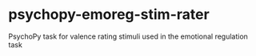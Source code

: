 # psychopy-emoreg-stim-rater
PsychoPy task for valence rating stimuli used in the emotional regulation task

